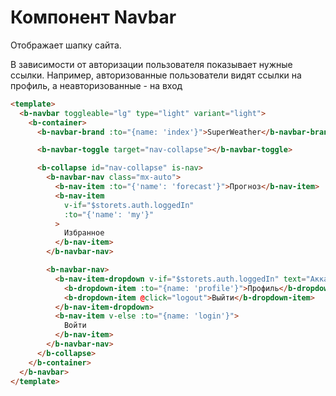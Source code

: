 # Компонент Navbar

Отображает шапку сайта.

В зависимости от авторизации пользователя показывает нужные ссылки. Например, авторизованные пользователи видят ссылки на профиль,
а неавторизованные - на вход

```html
<template>
  <b-navbar toggleable="lg" type="light" variant="light">
    <b-container>
      <b-navbar-brand :to="{name: 'index'}">SuperWeather</b-navbar-brand>

      <b-navbar-toggle target="nav-collapse"></b-navbar-toggle>

      <b-collapse id="nav-collapse" is-nav>
        <b-navbar-nav class="mx-auto">
          <b-nav-item :to="{'name': 'forecast'}">Прогноз</b-nav-item>
          <b-nav-item
            v-if="$storets.auth.loggedIn"
            :to="{'name': 'my'}"
          >
            Избранное
          </b-nav-item>
        </b-navbar-nav>

        <b-navbar-nav>
          <b-nav-item-dropdown v-if="$storets.auth.loggedIn" text="Аккаунт" right no-caret>
            <b-dropdown-item :to="{name: 'profile'}">Профиль</b-dropdown-item>
            <b-dropdown-item @click="logout">Выйти</b-dropdown-item>
          </b-nav-item-dropdown>
          <b-nav-item v-else :to="{name: 'login'}">
            Войти
          </b-nav-item>
        </b-navbar-nav>
      </b-collapse>
    </b-container>
  </b-navbar>
</template>
```
